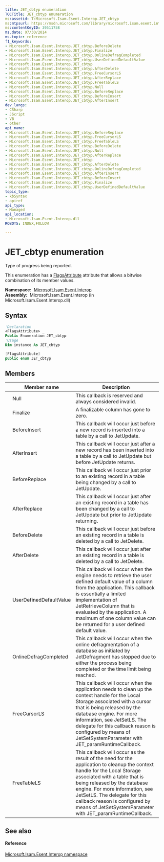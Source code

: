 ```yaml
---
title: JET_cbtyp enumeration
TOCTitle: JET_cbtyp enumeration
ms:assetid: T:Microsoft.Isam.Esent.Interop.JET_cbtyp
ms:mtpsurl: https://msdn.microsoft.com/library/microsoft.isam.esent.interop.jet_cbtyp(v=EXCHG.10)
ms:contentKeyID: 39511758
ms.date: 07/30/2014
ms.topic: reference
f1_keywords:
- Microsoft.Isam.Esent.Interop.JET_cbtyp.BeforeDelete
- Microsoft.Isam.Esent.Interop.JET_cbtyp.Finalize
- Microsoft.Isam.Esent.Interop.JET_cbtyp.OnlineDefragCompleted
- Microsoft.Isam.Esent.Interop.JET_cbtyp.UserDefinedDefaultValue
- Microsoft.Isam.Esent.Interop.JET_cbtyp
- Microsoft.Isam.Esent.Interop.JET_cbtyp.AfterDelete
- Microsoft.Isam.Esent.Interop.JET_cbtyp.FreeCursorLS
- Microsoft.Isam.Esent.Interop.JET_cbtyp.AfterReplace
- Microsoft.Isam.Esent.Interop.JET_cbtyp.FreeTableLS
- Microsoft.Isam.Esent.Interop.JET_cbtyp.Null
- Microsoft.Isam.Esent.Interop.JET_cbtyp.BeforeReplace
- Microsoft.Isam.Esent.Interop.JET_cbtyp.BeforeInsert
- Microsoft.Isam.Esent.Interop.JET_cbtyp.AfterInsert
dev_langs:
- CSharp
- JScript
- VB
- other
api_name: 
- Microsoft.Isam.Esent.Interop.JET_cbtyp.BeforeReplace
- Microsoft.Isam.Esent.Interop.JET_cbtyp.FreeCursorLS
- Microsoft.Isam.Esent.Interop.JET_cbtyp.FreeTableLS
- Microsoft.Isam.Esent.Interop.JET_cbtyp.BeforeDelete
- Microsoft.Isam.Esent.Interop.JET_cbtyp.Null
- Microsoft.Isam.Esent.Interop.JET_cbtyp.AfterReplace
- Microsoft.Isam.Esent.Interop.JET_cbtyp
- Microsoft.Isam.Esent.Interop.JET_cbtyp.AfterDelete
- Microsoft.Isam.Esent.Interop.JET_cbtyp.OnlineDefragCompleted
- Microsoft.Isam.Esent.Interop.JET_cbtyp.AfterInsert
- Microsoft.Isam.Esent.Interop.JET_cbtyp.BeforeInsert
- Microsoft.Isam.Esent.Interop.JET_cbtyp.Finalize
- Microsoft.Isam.Esent.Interop.JET_cbtyp.UserDefinedDefaultValue
topic_type: 
- kbSyntax
- apiref
api_type: 
- Managed
api_location: 
- Microsoft.Isam.Esent.Interop.dll
ROBOTS: INDEX,FOLLOW

---
```


# JET_cbtyp enumeration

Type of progress being reported.

This enumeration has a [FlagsAttribute](https://docs.microsoft.com/dotnet/api/system.flagsattribute?redirectedfrom=MSDN) attribute that allows a bitwise combination of its member values.

**Namespace:**  [Microsoft.Isam.Esent.Interop](hh596136\(v=exchg.10\).md)  
**Assembly:**  Microsoft.Isam.Esent.Interop (in Microsoft.Isam.Esent.Interop.dll)

## Syntax

``` vb
'Declaration
<FlagsAttribute> _
Public Enumeration JET_cbtyp
'Usage
Dim instance As JET_cbtyp
```

``` csharp
[FlagsAttribute]
public enum JET_cbtyp
```

## Members

<table>
<thead>
<tr class="header">
<th></th>
<th>Member name</th>
<th>Description</th>
</tr>
</thead>
<tbody>
<tr class="odd">
<td></td>
<td>Null</td>
<td>This callback is reserved and always considered invalid.</td>
</tr>
<tr class="even">
<td></td>
<td>Finalize</td>
<td>A finalizable column has gone to zero.</td>
</tr>
<tr class="odd">
<td></td>
<td>BeforeInsert</td>
<td>This callback will occur just before a new record is inserted into a table by a call to JetUpdate.</td>
</tr>
<tr class="even">
<td></td>
<td>AfterInsert</td>
<td>This callback will occur just after a new record has been inserted into a table by a call to JetUpdate but before JetUpdate returns.</td>
</tr>
<tr class="odd">
<td></td>
<td>BeforeReplace</td>
<td>This callback will occur just prior to an existing record in a table being changed by a call to JetUpdate.</td>
</tr>
<tr class="even">
<td></td>
<td>AfterReplace</td>
<td>This callback will occur just after an existing record in a table has been changed by a call to JetUpdate but prior to JetUpdate returning.</td>
</tr>
<tr class="odd">
<td></td>
<td>BeforeDelete</td>
<td>This callback will occur just before an existing record in a table is deleted by a call to JetDelete.</td>
</tr>
<tr class="even">
<td></td>
<td>AfterDelete</td>
<td>This callback will occur just after an existing record in a table is deleted by a call to JetDelete.</td>
</tr>
<tr class="odd">
<td></td>
<td>UserDefinedDefaultValue</td>
<td>This callback will occur when the engine needs to retrieve the user defined default value of a column from the application. This callback is essentially a limited implementation of JetRetrieveColumn that is evaluated by the application. A maximum of one column value can be returned for a user defined default value.</td>
</tr>
<tr class="even">
<td></td>
<td>OnlineDefragCompleted</td>
<td>This callback will occur when the online defragmentation of a database as initiated by JetDefragment has stopped due to either the process being completed or the time limit being reached.</td>
</tr>
<tr class="odd">
<td></td>
<td>FreeCursorLS</td>
<td>This callback will occur when the application needs to clean up the context handle for the Local Storage associated with a cursor that is being released by the database engine. For more information, see JetSetLS. The delegate for this callback reason is configured by means of JetSetSystemParameter with JET_paramRuntimeCallback.</td>
</tr>
<tr class="even">
<td></td>
<td>FreeTableLS</td>
<td>This callback will occur as the result of the need for the application to cleanup the context handle for the Local Storage associated with a table that is being released by the database engine. For more information, see JetSetLS. The delegate for this callback reason is configured by means of JetSetSystemParameter with JET_paramRuntimeCallback.</td>
</tr>
</tbody>
</table>


## See also

#### Reference

[Microsoft.Isam.Esent.Interop namespace](hh596136\(v=exchg.10\).md)

